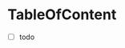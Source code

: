 # TableOfContent <Badges :texts="badges" />

<script setup>
  import pkg from '@studiometa/ui/molecules/TableOfContent/package.json';

  const badges = [`v${pkg.version}`, 'JS'];
</script>


- [ ] todo
